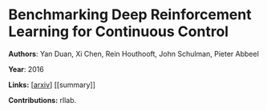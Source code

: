 # Benchmarking Deep Reinforcement Learning for Continuous Control

**Authors**: Yan Duan, Xi Chen, Rein Houthooft, John Schulman, Pieter Abbeel

**Year**: 2016

**Links:** [[arxiv](https://arxiv.org/abs/1604.06778)] [[summary]]

**Contributions:** rllab.


